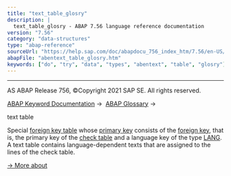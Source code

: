 ```yaml
---
title: "text_table_glosry"
description: |
  text_table_glosry - ABAP 7.56 language reference documentation
version: "7.56"
category: "data-structures"
type: "abap-reference"
sourceUrl: "https://help.sap.com/doc/abapdocu_756_index_htm/7.56/en-US/abentext_table_glosry.htm"
abapFile: "abentext_table_glosry.htm"
keywords: ["do", "try", "data", "types", "abentext", "table", "glosry"]
---
```


* * *

AS ABAP Release 756, ©Copyright 2021 SAP SE. All rights reserved.

[ABAP Keyword Documentation](https://help.sap.com/doc/abapdocu_756_index_htm/7.56/en-US/abenabap.htm) →  [ABAP Glossary](https://help.sap.com/doc/abapdocu_756_index_htm/7.56/en-US/abenabap_glossary.htm) → 

text table

Special [foreign key table](https://help.sap.com/doc/abapdocu_756_index_htm/7.56/en-US/abenforeign_key_table_glosry.htm "Glossary Entry") whose [primary key](https://help.sap.com/doc/abapdocu_756_index_htm/7.56/en-US/abenprimary_key_glosry.htm "Glossary Entry") consists of the [foreign key](https://help.sap.com/doc/abapdocu_756_index_htm/7.56/en-US/abenforeign_key_glosry.htm "Glossary Entry"), that is, the primary key of the [check table](https://help.sap.com/doc/abapdocu_756_index_htm/7.56/en-US/abencheck_table_glosry.htm "Glossary Entry") and a language key of the type [LANG](https://help.sap.com/doc/abapdocu_756_index_htm/7.56/en-US/abenddic_builtin_types.htm). A text table contains language-dependent texts that are assigned to the lines of the check table.

[→ More about](https://help.sap.com/doc/abapdocu_756_index_htm/7.56/en-US/abenddic_database_tables_forkey.htm)